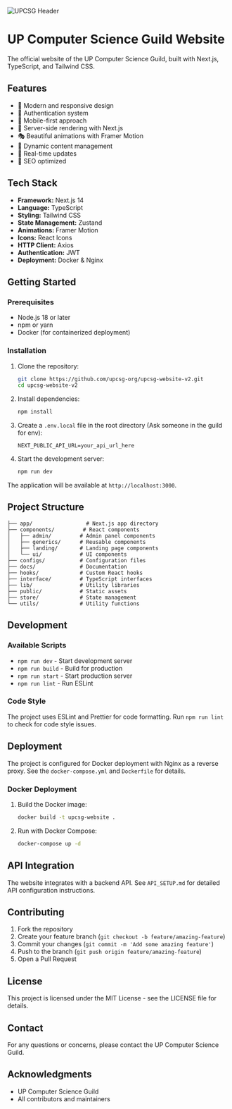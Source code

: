 ![UPCSG Header](./public/title-header.png)

# UP Computer Science Guild Website

The official website of the UP Computer Science Guild, built with Next.js, TypeScript, and Tailwind CSS.

## Features

- 🎨 Modern and responsive design
- 🔐 Authentication system
- 📱 Mobile-first approach
- 🚀 Server-side rendering with Next.js
- 🎭 Beautiful animations with Framer Motion
- 📝 Dynamic content management
- 🔄 Real-time updates
- 🎯 SEO optimized

## Tech Stack

- **Framework:** Next.js 14
- **Language:** TypeScript
- **Styling:** Tailwind CSS
- **State Management:** Zustand
- **Animations:** Framer Motion
- **Icons:** React Icons
- **HTTP Client:** Axios
- **Authentication:** JWT
- **Deployment:** Docker & Nginx

## Getting Started

### Prerequisites

- Node.js 18 or later
- npm or yarn
- Docker (for containerized deployment)

### Installation

1. Clone the repository:
   ```bash
   git clone https://github.com/upcsg-org/upcsg-website-v2.git
   cd upcsg-website-v2
   ```

2. Install dependencies:
   ```bash
   npm install
   ```

3. Create a `.env.local` file in the root directory (Ask someone in the guild for env):
   ```
   NEXT_PUBLIC_API_URL=your_api_url_here
   ```

4. Start the development server:
   ```bash
   npm run dev
   ```

The application will be available at `http://localhost:3000`.

## Project Structure

```
├── app/                 # Next.js app directory
├── components/         # React components
│   ├── admin/         # Admin panel components
│   ├── generics/      # Reusable components
│   ├── landing/       # Landing page components
│   └── ui/            # UI components
├── configs/           # Configuration files
├── docs/              # Documentation
├── hooks/             # Custom React hooks
├── interface/         # TypeScript interfaces
├── lib/               # Utility libraries
├── public/            # Static assets
├── store/             # State management
└── utils/             # Utility functions
```

## Development

### Available Scripts

- `npm run dev` - Start development server
- `npm run build` - Build for production
- `npm run start` - Start production server
- `npm run lint` - Run ESLint

### Code Style

The project uses ESLint and Prettier for code formatting. Run `npm run lint` to check for code style issues.

## Deployment

The project is configured for Docker deployment with Nginx as a reverse proxy. See the `docker-compose.yml` and `Dockerfile` for details.

### Docker Deployment

1. Build the Docker image:
   ```bash
   docker build -t upcsg-website .
   ```

2. Run with Docker Compose:
   ```bash
   docker-compose up -d
   ```

## API Integration

The website integrates with a backend API. See `API_SETUP.md` for detailed API configuration instructions.

## Contributing

1. Fork the repository
2. Create your feature branch (`git checkout -b feature/amazing-feature`)
3. Commit your changes (`git commit -m 'Add some amazing feature'`)
4. Push to the branch (`git push origin feature/amazing-feature`)
5. Open a Pull Request

## License

This project is licensed under the MIT License - see the LICENSE file for details.

## Contact

For any questions or concerns, please contact the UP Computer Science Guild.

## Acknowledgments

- UP Computer Science Guild
- All contributors and maintainers
